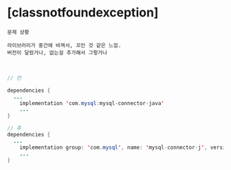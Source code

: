 # [classnotfoundexception]
```
문제 상황

라이브러리가 중간에 바껴서, 꼬인 것 같은 느낌.
버전이 달랐거나, 없는걸 추가해서 그렇거나
```

<br>

```java
// 전

dependencies {
  ...
	implementation 'com.mysql:mysql-connector-java'
	...
}
```
```java
// 후
dependencies {
  ...
	implementation group: 'com.mysql', name: 'mysql-connector-j', version: '8.0.33'
	...
}
```
